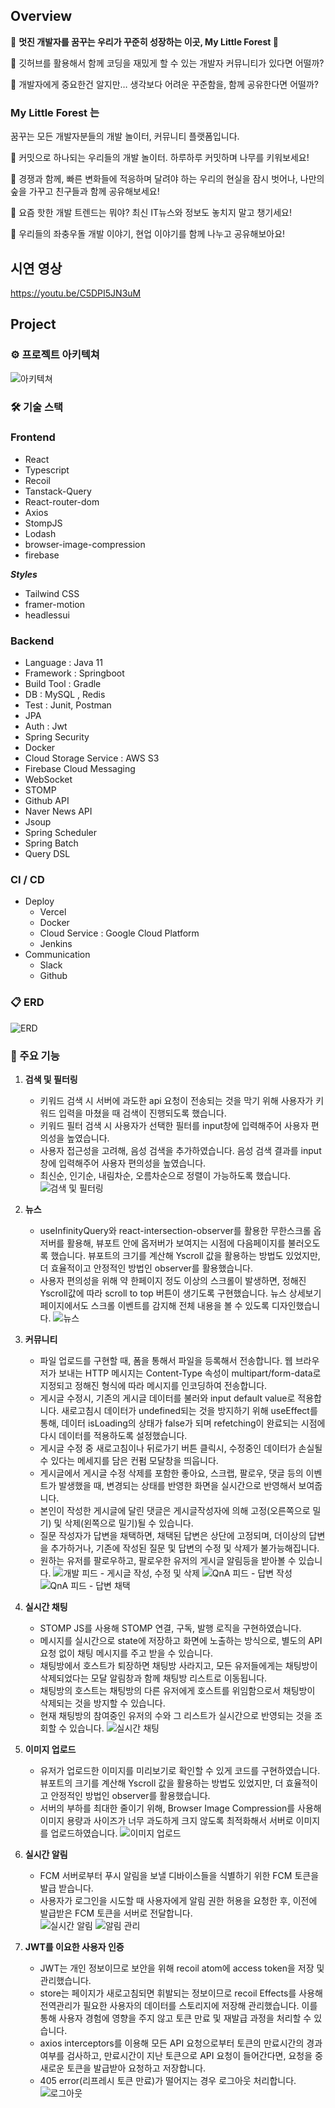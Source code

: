 ## Overview


🌲 **멋진 개발자를 꿈꾸는 우리가 꾸준히 성장하는 이곳,  My Little Forest  🌲**


💭 깃허브를 활용해서 함께 코딩을 재밌게 할 수 있는 개발자 커뮤니티가 있다면 어떨까?

💭 개발자에게 중요한건 알지만… 생각보다 어려운 꾸준함을, 함께 공유한다면 어떨까? 

### My Little Forest 는

꿈꾸는 모든 개발자분들의 개발 놀이터, 커뮤니티 플랫폼입니다.

🥜 커밋으로 하나되는 우리들의 개발 놀이터. 하루하루 커밋하며 나무를 키워보세요!

🌱 경쟁과 함께, 빠른 변화들에 적응하며 달려야 하는 우리의 현실을 잠시 벗어나, 나만의 숲을 가꾸고 친구들과 함께 공유해보세요!

🌷 요즘 핫한 개발 트렌드는 뭐야? 최신 IT뉴스와 정보도 놓치지 말고 챙기세요!

🎄 우리들의 좌충우돌 개발 이야기, 현업 이야기를 함께 나누고 공유해보아요!

## 시연 영상

https://youtu.be/C5DPI5JN3uM

## Project

### ⚙ 프로젝트 아키텍쳐
![아키텍쳐](https://github.com/JHni2/Portfolio/assets/105628384/c36bf3f9-293b-47cd-acc2-fa03afd047f8)

### 🛠 기술 스택
### Frontend

- React
- Typescript
- Recoil
- Tanstack-Query
- React-router-dom
- Axios
- StompJS
- Lodash
- browser-image-compression
- firebase

***Styles***

- Tailwind CSS
- framer-motion
- headlessui

### Backend

- Language : Java 11
- Framework : Springboot
- Build Tool : Gradle
- DB : MySQL , Redis
- Test : Junit, Postman
- JPA
- Auth : Jwt
- Spring Security
- Docker
- Cloud Storage Service : AWS S3
- Firebase Cloud Messaging
- WebSocket
- STOMP
- Github API
- Naver News API
- Jsoup
- Spring Scheduler
- Spring Batch
- Query DSL

### CI / CD

- Deploy
    - Vercel
    - Docker
    - Cloud Service  : Google Cloud Platform
    - Jenkins
- Communication
    - Slack
    - Github

### 📋 ERD
![ERD](https://github.com/JHni2/Portfolio/assets/105628384/acab7c66-b14d-4055-a70d-94dcce520a26)

### 🔗 주요 기능

1.  **검색 및 필터링**
    - 키워드 검색 시 서버에 과도한 api 요청이 전송되는 것을 막기 위해 사용자가 키워드 입력을 마쳤을 때 검색이 진행되도록 했습니다.
    - 키워드 필터 검색 시 사용자가 선택한 필터를 input창에 입력해주어 사용자 편의성을 높였습니다.
    - 사용자 접근성을 고려해, 음성 검색을 추가하였습니다. 음성 검색 결과를 input창에 입력해주어 사용자 편의성을 높였습니다.
    - 최신순, 인기순, 내림차순, 오름차순으로 정렬이 가능하도록 했습니다.
    ![검색 및 필터링](https://github.com/JHni2/Portfolio/assets/105628384/afb2c6f2-0c87-4a04-9824-f06492436716)

1.  **뉴스**
    - useInfinityQuery와 react-intersection-observer를 활용한 무한스크롤
    옵저버를 활용해, 뷰포트 안에 옵저버가 보여지는 시점에 다음페이지를 불러오도록 했습니다.
    뷰포트의 크기를 계산해 Yscroll 값을 활용하는 방법도 있었지만, 더 효율적이고 안정적인 방법인 observer를 활용했습니다.
    - 사용자 편의성을 위해 약 한페이지 정도 이상의 스크롤이 발생하면, 정해진 Yscroll값에 따라 scroll to top 버튼이 생기도록 구현했습니다.
    뉴스 상세보기페이지에서도 스크롤 이벤트를 감지해 전체 내용을 볼 수 있도록 디자인했습니다.
    ![뉴스](https://github.com/JHni2/Portfolio/assets/105628384/ff7defde-affa-4dde-829a-3ba19d7c6d1e)

1.  **커뮤니티**
    - 파일 업로드를 구현할 때, 폼을 통해서 파일을 등록해서 전송합니다.
    웹 브라우저가 보내는 HTTP 메시지는 Content-Type 속성이 multipart/form-data로 지정되고 정해진 형식에 따라 메시지를 인코딩하여 전송합니다.
    - 게시글 수정시, 기존의 게시글 데이터를 불러와 input default value로 적용합니다.
    새로고침시 데이터가 undefined되는 것을 방지하기 위해 useEffect를 통해, 데이터 isLoading의 상태가 false가 되며 refetching이 완료되는 시점에 다시 데이터를 적용하도록 설정했습니다.
    - 게시글 수정 중 새로고침이나 뒤로가기 버튼 클릭시, 수정중인 데이터가 손실될 수 있다는 메세지를 담은 컨펌 모달창을 띄웁니다.
    - 게시글에서 게시글 수정 삭제를 포함한 좋아요, 스크랩, 팔로우, 댓글 등의 이벤트가 발생했을 때, 변경되는 상태를 반영한 화면을 실시간으로 반영해서 보여줍니다.
    - 본인이 작성한 게시글에 달린 댓글은 게시글작성자에 의해 고정(오른쪽으로 밀기) 및 삭제(왼쪽으로 밀기)될 수 있습니다.
    - 질문 작성자가 답변을 채택하면, 채택된 답변은 상단에 고정되며, 더이상의 답변을 추가하거나, 기존에 작성된 질문 및 답변의 수정 및 삭제가 불가능해집니다.
    - 원하는 유저를 팔로우하고, 팔로우한 유저의 게시글 알림등을 받아볼 수 있습니다.
    ![개발 피드 - 게시글 작성, 수정 및 삭제](https://github.com/JHni2/Portfolio/assets/105628384/fe87eceb-b9bf-4ef9-beef-ea81939c1ac9)
    ![QnA 피드 - 답변 작성](https://github.com/JHni2/Portfolio/assets/105628384/11986113-3653-4198-9320-dd81c5d990b9)
    ![QnA 피드 - 답변 채택](https://github.com/JHni2/Portfolio/assets/105628384/5145bb1d-fca4-4f7d-9a91-6c4ee9188852)


1.  **실시간 채팅**
    - STOMP JS를 사용해 STOMP 연결, 구독, 발행 로직을 구현하였습니다.
    - 메시지를 실시간으로 state에 저장하고 화면에 노출하는 방식으로, 별도의 API 요청 없이 채팅 메시지를 주고 받을 수 있습니다.
    - 채팅방에서 호스트가 퇴장하면 채팅방 사라지고, 모든 유저들에게는 채팅방이 삭제되었다는 모달 알림창과 함께 채팅방 리스트로 이동됩니다.
    - 채팅방의 호스트는 채팅방의 다른 유저에게 호스트를 위임함으로서 채팅방이 삭제되는 것을 방지할 수 있습니다.
    - 현재 채팅방의 참여중인 유저의 수와 그 리스트가 실시간으로 반영되는 것을 조회할 수 있습니다. 
    ![실시간 채팅](https://github.com/JHni2/Portfolio/assets/105628384/5e161cc6-aa5d-46dd-ae7a-e65641595c27)

1.  **이미지 업로드**
    - 유저가 업로드한 이미지를 미리보기로 확인할 수 있게 코드를 구현하였습니다.
    뷰포트의 크기를 계산해 Yscroll 값을 활용하는 방법도 있었지만, 더 효율적이고 안정적인 방법인 observer를 활용했습니다.
    - 서버의 부하를 최대한 줄이기 위해, Browser Image Compression를 사용해 이미지 용량과 사이즈가 너무 과도하게 크지 않도록 최적화해서 서버로 이미지를 업로드하였습니다. 
    ![이미지 업로드](https://github.com/JHni2/Portfolio/assets/105628384/6a2198bc-1548-4cb8-8e7c-fcc76f00ddea)

1.  **실시간 알림**
    - FCM 서버로부터 푸시 알림을 보낼 디바이스들을 식별하기 위한 FCM 토큰을 발급 받습니다.
    - 사용자가 로그인을 시도할 때 사용자에게 알림 권한 허용을 요청한 후, 
    이전에 발급받은 FCM 토큰을 서버로 전달합니다.   
    ![실시간 알림](https://github.com/JHni2/Portfolio/assets/105628384/77a19b3d-3b2e-4da1-8e1b-95e982cce0d4)
    ![알림 관리](https://github.com/JHni2/Portfolio/assets/105628384/538c6a77-3157-4f06-aad6-85535e170e3f)

1.  **JWT를 이요한 사용자 인증**
    - JWT는 개인 정보이므로 보안을 위해 recoil atom에 access token을 저장 및 관리했습니다.
    - store는 페이지가 새로고침되면 휘발되는 정보이므로 recoil Effects를 사용해 전역관리가 필요한 사용자의 데이터를 스토리지에 저장해 관리했습니다. 이를 통해 사용자 경험에 영향을 주지 않고 토큰 만료 및 재발급 과정을 처리할 수 있습니다.
    - axios interceptors를 이용해 모든 API 요청으로부터 토큰의 만료시간의 경과 여부를 검사하고, 만료시간이 지난 토큰으로 API 요청이 들어간다면, 요청을 중 새로운 토큰을 발급받아 요청하고 저장합니다.
    - 405 error(리프레시 토큰 만료)가 떨어지는 경우 로그아웃 처리합니다.
    ![로그아웃](https://github.com/JHni2/Portfolio/assets/105628384/0815bec8-55b4-47a5-b0f5-327f37943902)
